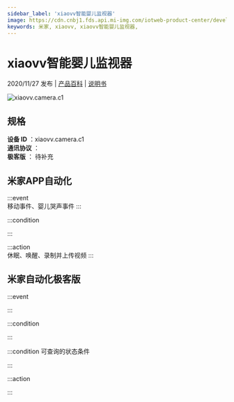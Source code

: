 ```yaml
---
sidebar_label: 'xiaovv智能婴儿监视器'
image: https://cdn.cnbj1.fds.api.mi-img.com/iotweb-product-center/developer_1592445704343JkOjSB1n.png?GalaxyAccessKeyId=AKVGLQWBOVIRQ3XLEW&Expires=9223372036854775807&Signature=MGYgTsnK71BAiGSQrgoPnDcjYOg=
keywords: 米家, xiaovv, xiaovv智能婴儿监视器, 
---
```

# xiaovv智能婴儿监视器

2020/11/27 发布 | [产品百科](https://home.mi.com/webapp/content/baike/product/index.html?model=xiaovv.camera.c1/) | [说明书](https://home.mi.com/views/introduction.html?model=xiaovv.camera.c1&region=cn)

![xiaovv.camera.c1](https://cdn.cnbj1.fds.api.mi-img.com/iotweb-product-center/developer_1592445704343JkOjSB1n.png?GalaxyAccessKeyId=AKVGLQWBOVIRQ3XLEW&Expires=9223372036854775807&Signature=MGYgTsnK71BAiGSQrgoPnDcjYOg=)

## 规格  
> 
**设备 ID** ：xiaovv.camera.c1  
**通讯协议** ：  
**极客版**  ： 待补充 


## 米家APP自动化  

:::event  
移动事件、婴儿哭声事件
:::

:::condition  

:::

:::action   
休眠、唤醒、录制并上传视频
:::

## 米家自动化极客版  

:::event  

:::

:::condition  

:::

:::condition 可查询的状态条件  

:::

:::action  

:::

        
